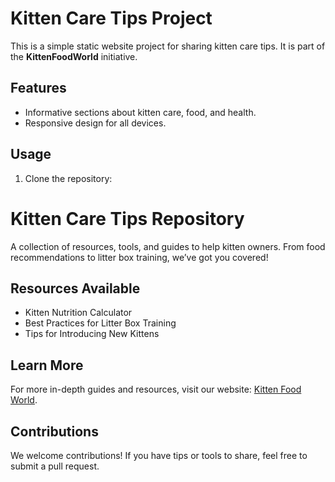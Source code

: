 # Kitten Care Tips Project

This is a simple static website project for sharing kitten care tips. It is part of the **KittenFoodWorld** initiative.

## Features
- Informative sections about kitten care, food, and health.
- Responsive design for all devices.

## Usage
1. Clone the repository:
# Kitten Care Tips Repository
A collection of resources, tools, and guides to help kitten owners. From food recommendations to litter box training, we’ve got you covered!

## Resources Available
- Kitten Nutrition Calculator
- Best Practices for Litter Box Training
- Tips for Introducing New Kittens

## Learn More
For more in-depth guides and resources, visit our website: [Kitten Food World](https://kittenfoodworld.com/).

## Contributions
We welcome contributions! If you have tips or tools to share, feel free to submit a pull request.
